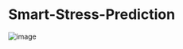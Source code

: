 # Smart-Stress-Prediction

![image](https://drive.google.com/uc?export=view&id=<1h_0sG7wH7bdIxr-u5QV4hMQ8j0ik8HeC>)
